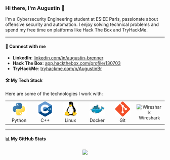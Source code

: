 ### Hi there, I'm Augustin 👋

I'm a Cybersecurity Engineering student at ESIEE Paris, passionate about offensive security and automation. I enjoy solving technical problems and spend my free time on platforms like Hack The Box and TryHackMe. 

---

#### 🔗 Connect with me

- **LinkedIn**: [linkedin.com/in/augustin-brenner](https://www.linkedin.com/in/augustin-brenner)
- **Hack The Box**: [app.hackthebox.com/profile/130703](https://app.hackthebox.com/profile/130703)
- **TryHackMe**: [tryhackme.com/p/AugustinBr](https://tryhackme.com/p/AugustinBr)

#### 🛠️ My Tech Stack

Here are some of the technologies I work with:

<table>
  <tr>
    <td align="center" width="96">
      <img src="https://raw.githubusercontent.com/devicons/devicon/master/icons/python/python-original.svg" width="48" height="48" alt="Python" />
      <br>Python
    </td>
    <td align="center" width="96">
      <img src="https://raw.githubusercontent.com/devicons/devicon/master/icons/cplusplus/cplusplus-original.svg" width="48" height="48" alt="C++" />
      <br>C++
    </td>
    <td align="center" width="96">
      <img src="https://raw.githubusercontent.com/devicons/devicon/master/icons/linux/linux-original.svg" width="48" height="48" alt="Linux" />
      <br>Linux
    </td>
    <td align="center" width="96">
      <img src="https://raw.githubusercontent.com/devicons/devicon/master/icons/docker/docker-original.svg" width="48" height="48" alt="Docker" />
      <br>Docker
    </td>
    <td align="center"  width="96">
      <img src="https://raw.githubusercontent.com/devicons/devicon/master/icons/git/git-original.svg" width="48" height="48" alt="Git" />
      <br>Git
    </td>
     <td align="center" width="96">
      <img src="https://cdn.worldvectorlogo.com/logos/wireshark.svg" width="48" height="48" alt="Wireshark" />
      <br>Wireshark
    </td>
  </tr>
</table>

---

#### 📊 My GitHub Stats

<p align="center">
  <a href="https://github.com/Augustin-Br">
    <img align="center" src="https://github-readme-stats.vercel.app/api/top-langs/?username=Augustin-Br&layout=compact&theme=dracula" />
  </a>
</p>
